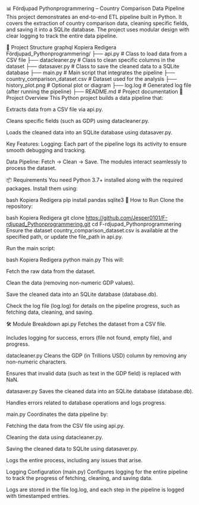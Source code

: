 📊 Fördjupad Pythonprogrammering – Country Comparison Data Pipeline
This project demonstrates an end-to-end ETL pipeline built in Python. It covers the extraction of country comparison data, cleaning specific fields, and saving it into a SQLite database. The project uses modular design with clear logging to track the entire data pipeline.

📁 Project Structure
graphql
Kopiera
Redigera
Fördjupad_Pythonprogrammering/
├── api.py                  # Class to load data from a CSV file
├── datacleaner.py          # Class to clean specific columns in the dataset
├── datasaver.py            # Class to save the cleaned data to a SQLite database
├── main.py                 # Main script that integrates the pipeline
├── country_comparison_dataset.csv  # Dataset used for the analysis
├── history_plot.png        # Optional plot or diagram
├── log.log                 # Generated log file (after running the pipeline)
├── README.md               # Project documentation
🧠 Project Overview
This Python project builds a data pipeline that:

Extracts data from a CSV file via api.py.

Cleans specific fields (such as GDP) using datacleaner.py.

Loads the cleaned data into an SQLite database using datasaver.py.

Key Features:
Logging: Each part of the pipeline logs its activity to ensure smooth debugging and tracking.

Data Pipeline: Fetch → Clean → Save. The modules interact seamlessly to process the dataset.

📦 Requirements
You need Python 3.7+ installed along with the required packages. Install them using:

bash
Kopiera
Redigera
pip install pandas sqlite3
🚀 How to Run
Clone the repository:

bash
Kopiera
Redigera
git clone https://github.com/Jesper0101/F-rdjupad_Pythonprogrammering.git
cd F-rdjupad_Pythonprogrammering
Ensure the dataset country_comparison_dataset.csv is available at the specified path, or update the file_path in api.py.

Run the main script:

bash
Kopiera
Redigera
python main.py
This will:

Fetch the raw data from the dataset.

Clean the data (removing non-numeric GDP values).

Save the cleaned data into an SQLite database (database.db).

Check the log file (log.log) for details on the pipeline progress, such as fetching data, cleaning, and saving.

🛠 Module Breakdown
api.py
Fetches the dataset from a CSV file.

Includes logging for success, errors (file not found, empty file), and progress.

datacleaner.py
Cleans the GDP (in Trillions USD) column by removing any non-numeric characters.

Ensures that invalid data (such as text in the GDP field) is replaced with NaN.

datasaver.py
Saves the cleaned data into an SQLite database (database.db).

Handles errors related to database operations and logs progress.

main.py
Coordinates the data pipeline by:

Fetching the data from the CSV file using api.py.

Cleaning the data using datacleaner.py.

Saving the cleaned data to SQLite using datasaver.py.

Logs the entire process, including any issues that arise.

Logging Configuration (main.py)
Configures logging for the entire pipeline to track the progress of fetching, cleaning, and saving data.

Logs are stored in the file log.log, and each step in the pipeline is logged with timestamped entries.
